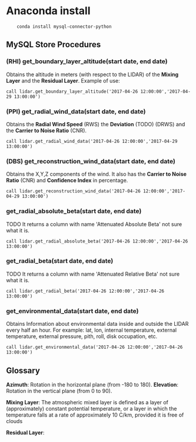 Anaconda install
==================


```
    conda install mysql-connector-python
```

## MySQL Store Procedures

### (RHI) get_boundary_layer_altitude(start date, end date)

Obtains the altitude in meters (with respect to the LIDAR) of the **Mixing Layer** and the **Residual Layer**. Example of use:

```
call lidar.get_boundary_layer_altitude('2017-04-26 12:00:00','2017-04-29 13:00:00')
```

### (PPI) get_radial_wind_data(start date, end date)

Obtains the **Radial Wind Speed** (RWS) the **Deviation** (TODO) (DRWS) and the **Carrier to Noise Ratio** (CNR).

```
call lidar.get_radial_wind_data('2017-04-26 12:00:00','2017-04-29 13:00:00')
```
<!--
<img src="imgreadme/RWS.png" width="700px"/>  )
-->

### (DBS) get_reconstruction_wind_data(start date, end date)
Obtains the X,Y,Z components of the wind. It also has the **Carrier to Noise Ratio** (CNR) and **Confidence Index** in percentage.

```
call lidar.get_reconstruction_wind_data('2017-04-26 12:00:00','2017-04-29 13:00:00')
```
<!--
<img src="imgreadme/RWS.png" width="700px"/>  )
-->



### get_radial_absolute_beta(start date, end date)

TODO It returns a column with name 'Attenuated Absolute Beta' not sure what it is.

```
call lidar.get_radial_absolute_beta('2017-04-26 12:00:00','2017-04-26 13:00:00')

```
### get_radial_beta(start date, end date)

TODO It returns a column with name 'Attenuated Relative Beta' not sure what it is.

```
call lidar.get_radial_beta('2017-04-26 12:00:00','2017-04-26 13:00:00')
```


### get_environmental_data(start date, end date)

Obtains Information about environmental data inside and outside the LIDAR every half an hour. For example: lat, lon, internal temperature,
external temperature, external pressure, pith, roll, disk occupation, etc. 

```
call lidar.get_environmental_data('2017-04-26 12:00:00','2017-04-26 13:00:00')
```

## Glossary

**Azimuth**: Rotation in the horizontal plane (from -180 to 180).
**Elevation**: Rotation in the vertical plane (from 0 to 90).

**Mixing Layer**: The atmospheric mixed layer is defined as a layer of (approximately) constant potential temperature, or a layer in 
which the temperature falls at a rate of approximately 10 C/km, provided it is free of clouds

**Residual Layer**: 
